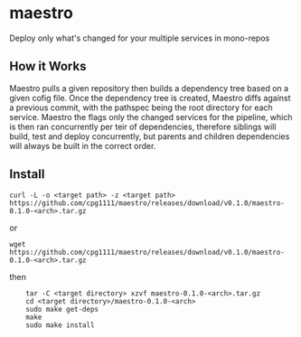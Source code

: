 # maestro
Deploy only what's changed for your multiple services in mono-repos

## How it Works

Maestro pulls a given repository then builds a dependency tree based on a given cofig file.
Once the dependency tree is created, Maestro diffs against a previous commit, with the pathspec being the root directory for each service.
Maestro the flags only the changed services for the pipeline, which is then ran concurrently per teir of dependencies, therefore siblings will build, test and deploy concurrently, but parents and children dependencies will always be built in the correct order.

## Install

```curl -L -o <target path> -z <target path> https://github.com/cpg1111/maestro/releases/download/v0.1.0/maestro-0.1.0-<arch>.tar.gz```

or

```wget https://github.com/cpg1111/maestro/releases/download/v0.1.0/maestro-0.1.0-<arch>.tar.gz```

then

```
    tar -C <target directory> xzvf maestro-0.1.0-<arch>.tar.gz
    cd <target directory>/maestro-0.1.0-<arch>
    sudo make get-deps
    make
    sudo make install
```
